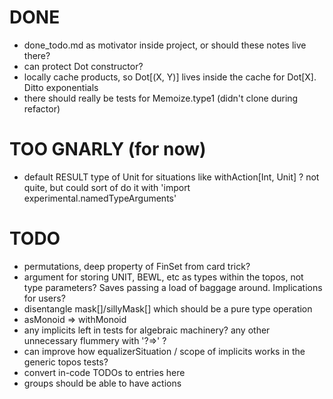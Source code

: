 
# DONE
- done_todo.md as motivator inside project, or should these notes live there?
- can protect Dot constructor?
- locally cache products, so Dot[(X, Y)] lives inside the cache for Dot[X]. Ditto exponentials
- there should really be tests for Memoize.type1 (didn't clone during refactor)

# TOO GNARLY (for now)
- default RESULT type of Unit for situations like withAction[Int, Unit] ?
  not quite, but could sort of do it with 'import experimental.namedTypeArguments'

# TODO
- permutations, deep property of FinSet from card trick?
- argument for storing UNIT, BEWL, etc as types within the topos, not type parameters?
  Saves passing a load of baggage around. Implications for users?
- disentangle mask[]/sillyMask[] which should be a pure type operation
- asMonoid => withMonoid
- any implicits left in tests for algebraic machinery? any other unnecessary flummery with '?=>' ?
- can improve how equalizerSituation / scope of implicits works in the generic topos tests?
- convert in-code TODOs to entries here
- groups should be able to have actions
